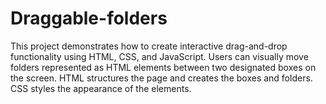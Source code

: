 # Draggable-folders
This project demonstrates how to create interactive drag-and-drop functionality using HTML, CSS, and JavaScript. Users can visually move folders represented as HTML elements between two designated boxes on the screen. HTML structures the page and creates the boxes and folders. CSS styles the appearance of the elements. 
